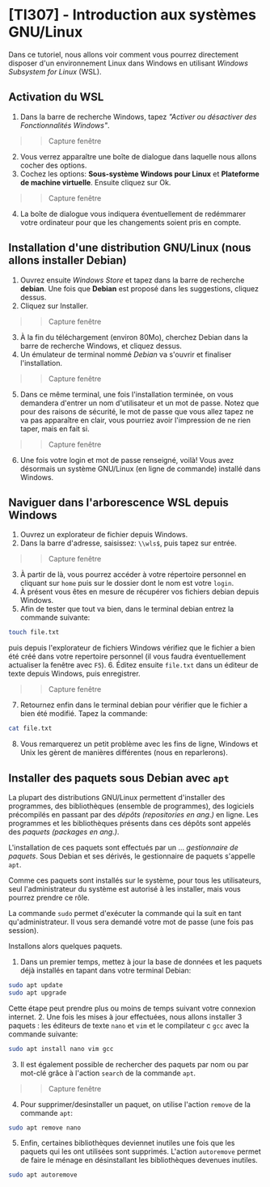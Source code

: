 # [TI307] - Introduction aux systèmes GNU/Linux

Dans ce tutoriel, nous allons voir comment vous pourrez directement disposer d'un environnement Linux dans Windows en utilisant *Windows Subsystem for Linux* (WSL).

## Activation du WSL
1. Dans la barre de recherche Windows, tapez *"Activer ou désactiver des Fonctionnalités Windows"*.
>> Capture fenêtre
2. Vous verrez apparaître une boîte de dialogue dans laquelle nous allons cocher des options.
3. Cochez les options: **Sous-système Windows pour Linux** et **Plateforme de machine virtuelle**. Ensuite cliquez sur Ok. 
>> Capture fenêtre
4. La boîte de dialogue vous indiquera éventuellement de redémmarer votre ordinateur pour que les changements soient pris en compte.

## Installation d'une distribution GNU/Linux (nous allons installer Debian)
1. Ouvrez ensuite *Windows Store* et tapez dans la barre de recherche **debian**. Une fois que **Debian** est proposé dans les suggestions, cliquez dessus.
2. Cliquez sur Installer.
>> Capture fenêtre
3. À la fin du téléchargement (environ 80Mo), cherchez Debian dans la barre de recherche Windows, et cliquez dessus.
4. Un émulateur de terminal nommé *Debian* va s'ouvrir et finaliser l'installation.
>> Capture fenêtre
5. Dans ce même terminal, une fois l'installation terminée, on vous demandera d'entrer un nom d'utilisateur et un mot de passe. Notez que pour des raisons de sécurité, le mot de passe que vous allez tapez ne va pas apparaître en clair, vous pourriez avoir l'impression de ne rien taper, mais en fait si.
>> Capture fenêtre
6. Une fois votre login et mot de passe renseigné, voilà! Vous avez désormais un système GNU/Linux (en ligne de commande) installé dans Windows.

## Naviguer dans l'arborescence WSL depuis Windows
1. Ouvrez un explorateur de fichier depuis Windows.
2. Dans la barre d'adresse, saisissez: `\\wls$`, puis tapez sur entrée.
>> Capture fenêtre
3. À partir de là, vous pourrez accéder à votre répertoire personnel en cliquant sur `home` puis sur le dossier dont le nom est votre `login`. 
4. À présent vous êtes en mesure de récupérer vos fichiers debian depuis Windows.
5. Afin de tester que tout va bien, dans le terminal debian entrez la commande suivante:
```bash
touch file.txt
```
puis depuis l'explorateur de fichiers Windows vérifiez que le fichier a bien été créé dans votre repertoire personnel (il vous faudra éventuellement actualiser la fenêtre avec `F5`).
6. Éditez ensuite `file.txt` dans un éditeur de texte depuis Windows, puis enregistrer.
>> Capture fenêtre
7. Retournez enfin dans le terminal debian pour vérifier que le fichier a bien été modifié. Tapez la commande:
```bash
cat file.txt
```
8. Vous remarquerez un petit problème avec les fins de ligne, Windows et Unix les gèrent de manières différentes (nous en reparlerons).

## Installer des paquets sous Debian avec `apt`
La plupart des distributions GNU/Linux permettent d'installer des programmes, des bibliothèques (ensemble de programmes), des logiciels précompilés en passant par des *dépôts (repositories en ang.)* en ligne. Les programmes et les bibliothèques présents dans ces dépôts sont appelés des *paquets (packages en ang.)*.

L'installation de ces paquets sont effectués par un ... *gestionnaire de paquets*. Sous Debian et ses dérivés, le gestionnaire de paquets s'appelle `apt`.

Comme ces paquets sont installés sur le système, pour tous les utilisateurs, seul l'administrateur du système est autorisé à les installer, mais vous pourrez prendre ce rôle.

La commande `sudo` permet d'exécuter la commande qui la suit en tant qu'administrateur. Il vous sera demandé votre mot de passe (une fois pas session).

Installons alors quelques paquets.

1. Dans un premier temps, mettez à jour la base de données et les paquets déjà installés en tapant dans votre terminal Debian:
```bash
sudo apt update
sudo apt upgrade
```
Cette étape peut prendre plus ou moins de temps suivant votre connexion internet.
2. Une fois les mises à jour effectuées, nous allons installer 3 paquets : les éditeurs de texte `nano` et `vim` et le compilateur c `gcc` avec la commande suivante:
```bash
sudo apt install nano vim gcc
```
3. Il est également possible de rechercher des paquets par nom ou par mot-clé grâce à l'action `search` de la commande `apt`.
>> Capture fenêtre
4. Pour supprimer/desinstaller un paquet, on utilise l'action `remove` de la commande `apt`:
```bash
sudo apt remove nano
```
5. Enfin, certaines bibliothèques deviennet inutiles une fois que les paquets qui les ont utilisées sont supprimés. L'action `autoremove` permet de faire le ménage en désinstallant les bibliothèques devenues inutiles.
```bash
sudo apt autoremove
```

